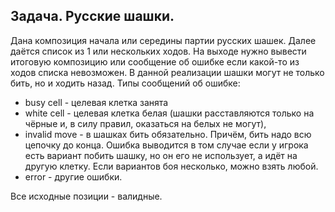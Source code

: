 Задача. Русские шашки.
-

Дана композиция начала или середины партии русских шашек. Далее даётся список из 1 или нескольких ходов. На выходе нужно вывести итоговую композицию или сообщение об ошибке если какой-то из ходов списка невозможен.
В данной реализации шашки могут не только бить, но и ходить назад.
Типы сообщений об ошибке:

- busy cell - целевая клетка занята
- white cell - целевая клетка белая (шашки расставляются только на чёрные и, в силу правил, оказаться на белых не могут),
- invalid move - в шашках бить обязательно. Причём, бить надо всю цепочку до конца. Ошибка выводится в том случае если у игрока есть вариант побить шашку, но он его не использует, а идёт на другую клетку. Если вариантов боя несколько, можно взять любой.
- error - другие ошибки.

Все исходные позиции - валидные.
